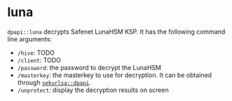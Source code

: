 # luna

`dpapi::luna` decrypts Safenet LunaHSM KSP. It has the following command line arguments:

* `/hive`: TODO
* `/client`: TODO
* `/password`: the password to decrypt the LunaHSM
* `/masterkey`: the masterkey to use for decryption. It can be obtained through [`sekurlsa::dpapi`](https://tools.thehacker.recipes/mimikatz/modules/sekurlsa/dpapi).
* `/unprotect`: display the decryption results on screen
